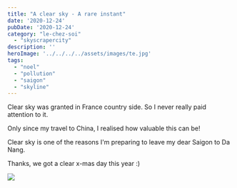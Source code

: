 ```yaml
---
title: "A clear sky - A rare instant"
date: '2020-12-24'
pubDate: '2020-12-24'
category: "le-chez-soi"
  - "skyscrapercity"
description: ''
heroImage: '../../../../assets/images/te.jpg'
tags:
  - "noel"
  - "pollution"
  - "saigon"
  - "skyline"
---
```


Clear sky was granted in France country side. So I never really paid attention to it.

Only since my travel to China, I realised how valuable this can be!

Clear sky is one of the reasons I'm preparing to leave my dear Saigon to Da Nang.

Thanks, we got a clear x-mas day this year :)

![](https://malparty.cluster010.ovh.net/wp-content/uploads/2021/01/image_editor_output_image516523213-16101919605835249926930437473469.jpg)

